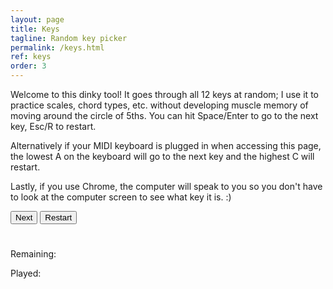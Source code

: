 ```yaml
---
layout: page
title: Keys
tagline: Random key picker
permalink: /keys.html
ref: keys
order: 3
---
```


<div>
  <p>
    Welcome to this dinky tool! It goes through all 12 keys at random; I use it to practice scales, chord types, etc. without developing muscle memory of moving around the circle of 5ths. You can hit Space/Enter to go to the next key, Esc/R to restart.
  </p>

  <p>
    Alternatively if your MIDI keyboard is plugged in when accessing this page, the lowest A on the keyboard will go to the next key and the highest C will restart.
  </p>

  <p>
    Lastly, if you use Chrome, the computer will speak to you so you don't have to look at the computer screen to see what key it is. :)
  </p>

  <button onclick="next()">Next</button>
  <button onclick="restart()">Restart</button>

  <h1 id="letter"></h1>

  <p>Remaining:</p>
  <ul id='list-1'></ul>

  <p>Played:</p>
  <ul id='list-2'></ul>
</div>


<script>
const ALL_KEYS = [
  'C',
  'C#/Db',
  'D',
  'D#/Eb',
  'E',
  'F',
  'F#/Gb',
  'G',
  'G#/Ab',
  'A',
  'A#/Bb',
  'B'
];

const remainingKeys = ALL_KEYS.slice();
const keysPlayed = [];
let _hasStarted = false;

// -- Helpers :)

function _shuffleArray(array) {
  for (let i = array.length - 1; i > 0; i--) {
    const j = Math.floor(Math.random() * (i + 1));
    [array[i], array[j]] = [array[j], array[i]];
  }
}

function updateLetterText (text) {
  const keyTextElem = document.getElementById('letter');
  keyTextElem.innerText = text;
}

function updateListContent () {
  const remainingListElem = document.getElementById('list-1');
  const playedListElem = document.getElementById('list-2');

  remainingListElem.innerHTML = '';
  playedListElem.innerHTML = '';

  for (const key of keysPlayed) {
    const newLiElem = document.createElement('li');
    newLiElem.innerText = key;
    playedListElem.appendChild(newLiElem);
  }

  for (const key of remainingKeys) {
    const newLiElem = document.createElement('li');
    newLiElem.innerText = key;
    remainingListElem.appendChild(newLiElem);
  }
}

function _handleCurrentKey () {
  updateLetterText(remainingKeys[0]);
  speak(remainingKeys[0]);
}

// -- TTS

function speak (key) {
  let contentToSpeak = key;
  if (key.includes('#')) {
    const [, keyFlat] = key.split('/');
    contentToSpeak = keyFlat.replace('b', ' flat');
  }
  if (contentToSpeak.startsWith('A')) {
    contentToSpeak = contentToSpeak.replace('A', 'Eh');
  }

  if (
    !!window.speechSynthesis &&
    !!window.speechSynthesis.speak
  ) {
    window.speechSynthesis.speak(new SpeechSynthesisUtterance(contentToSpeak));
  }
}

// -- MIDI

function onMIDISuccess(midiAccess) {
  const inputs = midiAccess.inputs;
  const outputs = midiAccess.outputs;

  for (const input of midiAccess.inputs.values()) {
    input.onmidimessage = getMIDIMessage;
  }
}

function onMIDIFailure() {
  window.alert('Could not access your MIDI devices.');
}

function getMIDIMessage(message) {
  const command = message.data[0];
  const note = message.data[1];
  const velocity = (message.data.length > 2) ? message.data[2] : 0; // a velocity value might not be included with a noteOff command

  switch (command) {
    case 144: // noteOn
      if (velocity > 0) {
        noteOn(note);
      }
      break;
    default:
      break
  }
}

function noteOn (note) {
  if (note === 21) {
    next();
  } else if (note === 108) {
    restart();
  }
}

// -- Buttons / Inputs

function _resetKeys () {
  remainingKeys.length = 0;
  remainingKeys.push(...ALL_KEYS.slice());
  _shuffleArray(remainingKeys);

  keysPlayed.length = 0;

  updateListContent();
}

function next () {
  if (!_hasStarted) {
    _handleCurrentKey();
    _hasStarted = true;
  } else if (remainingKeys.length === 0) {
    updateLetterText('---');
  } else {
    const key = remainingKeys.shift();
    keysPlayed.push(key);
    _handleCurrentKey();
  }
  updateListContent();
}

function restart () {
  _hasStarted = false;
  _resetKeys();
  updateLetterText('---');
  updateListContent();
}

function onKeystrokeDown (event) {
  if ([13, 32].includes(event.keyCode)) {
    next();
  } else if ([27, 82].includes(event.keyCode)) {
    restart();
  }
}

(function init () {
  navigator.requestMIDIAccess().then(onMIDISuccess, onMIDIFailure);
  _resetKeys();
  updateLetterText('---');

  document.addEventListener('keydown', onKeystrokeDown);
})();
</script>
